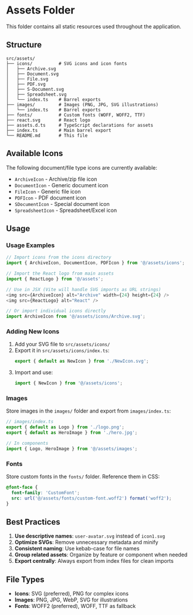 # Assets Folder

This folder contains all static resources used throughout the application.

## Structure

```
src/assets/
├── icons/          # SVG icons and icon fonts
│   ├── Archive.svg
│   ├── Document.svg
│   ├── File.svg
│   ├── PDF.svg
│   ├── S-Document.svg
│   ├── Spreadsheet.svg
│   └── index.ts    # Barrel exports
├── images/         # Images (PNG, JPG, SVG illustrations)
│   └── index.ts    # Barrel exports
├── fonts/          # Custom fonts (WOFF, WOFF2, TTF)
├── react.svg       # React logo
├── assets.d.ts     # TypeScript declarations for assets
├── index.ts        # Main barrel export
└── README.md       # This file
```

## Available Icons

The following document/file type icons are currently available:

- `ArchiveIcon` - Archive/zip file icon
- `DocumentIcon` - Generic document icon  
- `FileIcon` - Generic file icon
- `PDFIcon` - PDF document icon
- `SDocumentIcon` - Special document icon
- `SpreadsheetIcon` - Spreadsheet/Excel icon

## Usage

### Usage Examples

```typescript
// Import icons from the icons directory
import { ArchiveIcon, DocumentIcon, PDFIcon } from '@/assets/icons';

// Import the React logo from main assets
import { ReactLogo } from '@/assets';

// Use in JSX (Vite will handle SVG imports as URL strings)
<img src={ArchiveIcon} alt="Archive" width={24} height={24} />
<img src={ReactLogo} alt="React" />

// Or import individual icons directly
import ArchiveIcon from '@/assets/icons/Archive.svg';
```

### Adding New Icons

1. Add your SVG file to `src/assets/icons/`
2. Export it in `src/assets/icons/index.ts`:
   ```typescript
   export { default as NewIcon } from './NewIcon.svg';
   ```
3. Import and use:
   ```typescript
   import { NewIcon } from '@/assets/icons';
   ```

### Images
Store images in the `images/` folder and export from `images/index.ts`:

```typescript
// images/index.ts  
export { default as Logo } from './logo.png';
export { default as HeroImage } from './hero.jpg';

// In components
import { Logo, HeroImage } from '@/assets/images';
```

### Fonts
Store custom fonts in the `fonts/` folder. Reference them in CSS:

```css
@font-face {
  font-family: 'CustomFont';
  src: url('@/assets/fonts/custom-font.woff2') format('woff2');
}
```

## Best Practices

1. **Use descriptive names**: `user-avatar.svg` instead of `icon1.svg`
2. **Optimize SVGs**: Remove unnecessary metadata and minify
3. **Consistent naming**: Use kebab-case for file names
4. **Group related assets**: Organize by feature or component when needed
5. **Export centrally**: Always export from index files for clean imports

## File Types

- **Icons**: SVG (preferred), PNG for complex icons
- **Images**: PNG, JPG, WebP, SVG for illustrations  
- **Fonts**: WOFF2 (preferred), WOFF, TTF as fallback